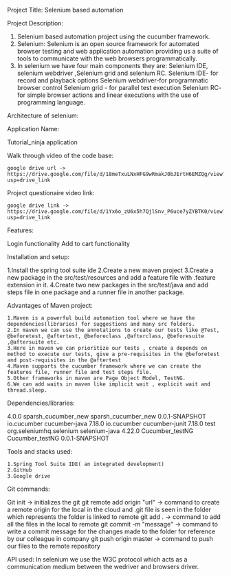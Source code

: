 Project Title: Selenium based automation 

Project Description:

  1. Selenium based automation project using the cucumber framework.
  2. Selenium: Selenium is an open source framework for automated browser testing and web application automation providing us a suite of tools to communicate with the web browsers programmatically.
  3. In selenium we have four main components they are: Selenium IDE, selenium webdriver ,Selenium grid and selenium RC.
     Selenium IDE- for record and playback options
     Selenium webdriver-for programmatic browser control
     Selenium grid - for parallel test execution
     Selenium RC- for simple browser actions and linear executions with the use of programming language.

Architecture of selenium:




Application Name:
  
  Tutorial_ninja application
  
Walk through video of the code base:
  
    google drive url -> https://drive.google.com/file/d/18meTxuLNxHFG9wRmakJ0bJErtH6EMZQg/view?usp=drive_link

Project questionaire video link:

    google drive link -> https://drive.google.com/file/d/1Yx6o_zU6x5h7QjlSnv_P6uce7yZYBTK0/view?usp=drive_link
    
Features:
  
  Login functionality
  Add to cart functionality 
  
Installation and setup:
  
  1.Install the spring tool suite ide
  2.Create a new maven project
  3.Create a new package in the src/test/resources and add a feature file with .feature extension in it.
  4.Create two new packages in the src/test/java and add steps file in one package and a runner file in another package.
  
Advantages of Maven project:
    
    1.Maven is a powerful build automation tool where we have the dependencies(libraries) for suggestions and many src folders. 
    2.In maven we can use the annotations to create our tests like @Test, @beforetest, @aftertest, @beforeclass ,@afterclass, @beforesuite ,@aftersuite etc.
    3.Here in maven we can prioritize our tests , create a depends on method to execute our tests, give a pre-requisites in the @beforetest and post-requisites in the @aftertest
    4.Maven supports the cucumber framework where we can create the features file, runner file and test steps file.
    5.Other frameworks in maven are Page Object Model, TestNG.
    6.We can add waits in maven like implicit wait , explicit wait and thread.sleep.
    
Dependencies/libraries:

<project xmlns="https://maven.apache.org/POM/4.0.0" xmlns:xsi="https://www.w3.org/2001/XMLSchema-instance" xsi:schemaLocation="http://maven.apache.org/POM/4.0.0 https://maven.apache.org/xsd/maven-4.0.0.xsd">
  <modelVersion>4.0.0</modelVersion>
  <groupId>sparsh_cucumber_new</groupId>
  <artifactId>sparsh_cucumber_new</artifactId>
  <version>0.0.1-SNAPSHOT</version>
  <dependencies>
	<!-- https://mvnrepository.com/artifact/io.cucumber/cucumber-java -->
<dependency>
    <groupId>io.cucumber</groupId>
    <artifactId>cucumber-java</artifactId>
    <version>7.18.0</version>
</dependency>
<!-- https://mvnrepository.com/artifact/io.cucumber/cucumber-junit -->
<dependency>
    <groupId>io.cucumber</groupId>
    <artifactId>cucumber-junit</artifactId>
    <version>7.18.0</version>
    <scope>test</scope>
</dependency>
<!-- https://mvnrepository.com/artifact/org.seleniumhq.selenium/selenium-java -->
<dependency>
    <groupId>org.seleniumhq.selenium</groupId>
    <artifactId>selenium-java</artifactId>
    <version>4.22.0</version>
</dependency>
  	<dependency>
  		<groupId>Cucumber_testNG</groupId>
  		<artifactId>Cucumber_testNG</artifactId>
  		<version>0.0.1-SNAPSHOT</version>
  	</dependency>
  </dependencies>
</project>

Tools and stacks used:
  
    1.Spring Tool Suite IDE( an integrated development)
    2.GitHub 
    3.Google drive
 Git commands:

  Git init -> initializes the git 
  git remote add origin "url" -> command to create a remote origin for the local in the cloud and .git file is seen in the folder which represents the folder is linked to remote 
  git add . -> command to add all the files in the local to remote
  git commit -m "message" -> command to write a commit message for the changes made to the folder for reference by our colleague in company
  git push origin master -> command to push our files to the remote repository

  API used:
  In selenium we use the W3C protocol which acts as a communication medium between the wedriver and browsers driver.

    

